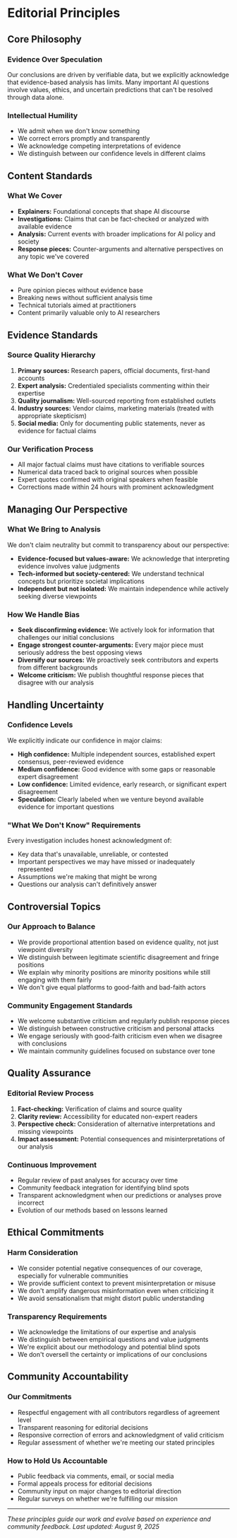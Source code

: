 # Editorial Principles

## Core Philosophy

### Evidence Over Speculation
Our conclusions are driven by verifiable data, but we explicitly acknowledge that evidence-based analysis has limits. Many important AI questions involve values, ethics, and uncertain predictions that can't be resolved through data alone.

### Intellectual Humility
- We admit when we don't know something
- We correct errors promptly and transparently
- We acknowledge competing interpretations of evidence
- We distinguish between our confidence levels in different claims

## Content Standards

### What We Cover
- **Explainers:** Foundational concepts that shape AI discourse
- **Investigations:** Claims that can be fact-checked or analyzed with available evidence
- **Analysis:** Current events with broader implications for AI policy and society
- **Response pieces:** Counter-arguments and alternative perspectives on any topic we've covered

### What We Don't Cover
- Pure opinion pieces without evidence base
- Breaking news without sufficient analysis time
- Technical tutorials aimed at practitioners
- Content primarily valuable only to AI researchers

## Evidence Standards

### Source Quality Hierarchy
1. **Primary sources:** Research papers, official documents, first-hand accounts
2. **Expert analysis:** Credentialed specialists commenting within their expertise
3. **Quality journalism:** Well-sourced reporting from established outlets
4. **Industry sources:** Vendor claims, marketing materials (treated with appropriate skepticism)
5. **Social media:** Only for documenting public statements, never as evidence for factual claims

### Our Verification Process
- All major factual claims must have citations to verifiable sources
- Numerical data traced back to original sources when possible
- Expert quotes confirmed with original speakers when feasible
- Corrections made within 24 hours with prominent acknowledgment

## Managing Our Perspective

### What We Bring to Analysis
We don't claim neutrality but commit to transparency about our perspective:
- **Evidence-focused but values-aware:** We acknowledge that interpreting evidence involves value judgments
- **Tech-informed but society-centered:** We understand technical concepts but prioritize societal implications  
- **Independent but not isolated:** We maintain independence while actively seeking diverse viewpoints

### How We Handle Bias
- **Seek disconfirming evidence:** We actively look for information that challenges our initial conclusions
- **Engage strongest counter-arguments:** Every major piece must seriously address the best opposing views
- **Diversify our sources:** We proactively seek contributors and experts from different backgrounds
- **Welcome criticism:** We publish thoughtful response pieces that disagree with our analysis

## Handling Uncertainty

### Confidence Levels
We explicitly indicate our confidence in major claims:
- **High confidence:** Multiple independent sources, established expert consensus, peer-reviewed evidence
- **Medium confidence:** Good evidence with some gaps or reasonable expert disagreement
- **Low confidence:** Limited evidence, early research, or significant expert disagreement  
- **Speculation:** Clearly labeled when we venture beyond available evidence for important questions

### "What We Don't Know" Requirements
Every investigation includes honest acknowledgment of:
- Key data that's unavailable, unreliable, or contested
- Important perspectives we may have missed or inadequately represented
- Assumptions we're making that might be wrong
- Questions our analysis can't definitively answer

## Controversial Topics

### Our Approach to Balance
- We provide proportional attention based on evidence quality, not just viewpoint diversity
- We distinguish between legitimate scientific disagreement and fringe positions
- We explain why minority positions are minority positions while still engaging with them fairly
- We don't give equal platforms to good-faith and bad-faith actors

### Community Engagement Standards
- We welcome substantive criticism and regularly publish response pieces
- We distinguish between constructive criticism and personal attacks
- We engage seriously with good-faith criticism even when we disagree with conclusions
- We maintain community guidelines focused on substance over tone

## Quality Assurance

### Editorial Review Process
1. **Fact-checking:** Verification of claims and source quality
2. **Clarity review:** Accessibility for educated non-expert readers  
3. **Perspective check:** Consideration of alternative interpretations and missing viewpoints
4. **Impact assessment:** Potential consequences and misinterpretations of our analysis

### Continuous Improvement
- Regular review of past analyses for accuracy over time
- Community feedback integration for identifying blind spots
- Transparent acknowledgment when our predictions or analyses prove incorrect
- Evolution of our methods based on lessons learned

## Ethical Commitments

### Harm Consideration
- We consider potential negative consequences of our coverage, especially for vulnerable communities
- We provide sufficient context to prevent misinterpretation or misuse
- We don't amplify dangerous misinformation even when criticizing it
- We avoid sensationalism that might distort public understanding

### Transparency Requirements
- We acknowledge the limitations of our expertise and analysis
- We distinguish between empirical questions and value judgments
- We're explicit about our methodology and potential blind spots
- We don't oversell the certainty or implications of our conclusions

## Community Accountability

### Our Commitments
- Respectful engagement with all contributors regardless of agreement level
- Transparent reasoning for editorial decisions
- Responsive correction of errors and acknowledgment of valid criticism
- Regular assessment of whether we're meeting our stated principles

### How to Hold Us Accountable
- Public feedback via comments, email, or social media
- Formal appeals process for editorial decisions
- Community input on major changes to editorial direction
- Regular surveys on whether we're fulfilling our mission

---
*These principles guide our work and evolve based on experience and community feedback. Last updated: August 9, 2025*
